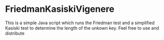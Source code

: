 # FriedmanKasiskiVigenere
This is a simple Java script which runs the Friedman test and a simplified Kasiski test to determine the length of the unkown key. Feel free to use and distribute
